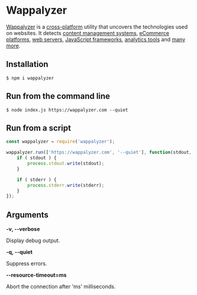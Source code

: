 # Wappalyzer

[Wappalyzer](https://wappalyzer.com/) is a
[cross-platform](https://github.com/AliasIO/Wappalyzer/wiki/Drivers) utility that uncovers the
technologies used on websites. It detects
[content management systems](https://wappalyzer.com/categories/cms),
[eCommerce platforms](https://wappalyzer.com/categories/ecommerce),
[web servers](https://wappalyzer.com/categories/web-servers),
[JavaScript frameworks](https://wappalyzer.com/categories/javascript-frameworks),
[analytics tools](https://wappalyzer.com/categories/analytics) and
[many more](https://wappalyzer.com/applications).


## Installation

```shell
$ npm i wappalyzer
```


## Run from the command line

```shell
$ node index.js https://wappalyzer.com --quiet
```


## Run from a script

```javascript
const wappalyzer = require('wappalyzer');

wappalyzer.run(['https://wappalyzer.com', '--quiet'], function(stdout, stderr) {
	if ( stdout ) {
		process.stdout.write(stdout);
	}

	if ( stderr ) {
		process.stderr.write(stderr);
	}
});
```


## Arguments

**-v, --verbose**

Display debug output.

**-q, --quiet**

Suppress errors.

**--resource-timeout=ms**

Abort the connection after 'ms' milliseconds.
